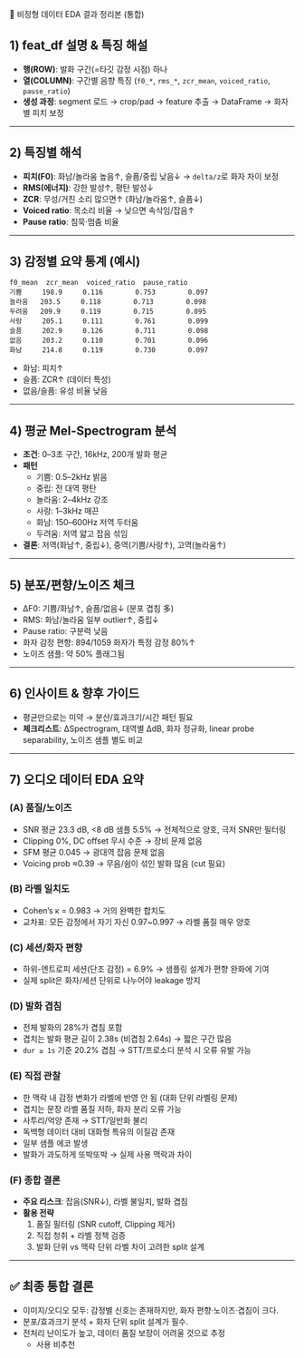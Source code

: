 🎯 비정형 데이터 EDA 결과 정리본 (통합)

## 1) feat\_df 설명 & 특징 해설

- **행(ROW)**: 발화 구간(=타깃 감정 시점) 하나
- **열(COLUMN)**: 구간별 음향 특징 (`f0_*`, `rms_*`, `zcr_mean`, `voiced_ratio`, `pause_ratio`)
- **생성 과정**: segment 로드 → crop/pad → feature 추출 → DataFrame → 화자별 피치 보정

---

## 2) 특징별 해석

- **피치(F0)**: 화남/놀라움 높음↑, 슬픔/중립 낮음↓ → `delta/z`로 화자 차이 보정
- **RMS(에너지)**: 강한 발성↑, 평탄 발성↓
- **ZCR**: 무성/거친 소리 많으면↑ (화남/놀라움↑, 슬픔↓)
- **Voiced ratio**: 목소리 비율 → 낮으면 속삭임/잡음↑
- **Pause ratio**: 침묵·멈춤 비율

---

## 3) 감정별 요약 통계 (예시)

```
f0_mean  zcr_mean  voiced_ratio  pause_ratio
기쁨     198.9     0.116        0.753        0.097
놀라움   203.5     0.118        0.713        0.098
두려움   209.9     0.119        0.715        0.095
사랑     205.1     0.111        0.761        0.099
슬픔     202.9     0.126        0.711        0.098
없음     203.2     0.110        0.701        0.096
화남     214.8     0.119        0.730        0.097
```

- 화남: 피치↑
- 슬픔: ZCR↑ (데이터 특성)
- 없음/슬픔: 유성 비율 낮음

---

## 4) 평균 Mel-Spectrogram 분석

- **조건**: 0–3초 구간, 16kHz, 200개 발화 평균
- **패턴**
  - 기쁨: 0.5–2kHz 밝음
  - 중립: 전 대역 평탄
  - 놀라움: 2–4kHz 강조
  - 사랑: 1–3kHz 매끈
  - 화남: 150–600Hz 저역 두터움
  - 두려움: 저역 얇고 잡음 섞임
- **결론**: 저역(화남↑, 중립↓), 중역(기쁨/사랑↑), 고역(놀라움↑)

---

## 5) 분포/편향/노이즈 체크

- ΔF0: 기쁨/화남↑, 슬픔/없음↓ (분포 겹침 多)
- RMS: 화남/놀라움 일부 outlier↑, 중립↓
- Pause ratio: 구분력 낮음
- 화자 감정 편향: 894/1059 화자가 특정 감정 80%↑
- 노이즈 샘플: 약 50% 플래그됨

---

## 6) 인사이트 & 향후 가이드

- 평균만으로는 미약 → 분산/효과크기/시간 패턴 필요
- **체크리스트**: ΔSpectrogram, 대역별 ΔdB, 화자 정규화, linear probe separability, 노이즈 샘플 별도 비교

---

## 7) 오디오 데이터 EDA 요약

### (A) 품질/노이즈

- SNR 평균 23.3 dB, <8 dB 샘플 5.5% → 전체적으로 양호, 극저 SNR만 필터링
- Clipping 0%, DC offset 무시 수준 → 장비 문제 없음
- SFM 평균 0.045 → 광대역 잡음 문제 없음
- Voicing prob ≈0.39 → 무음/쉼이 섞인 발화 많음 (cut 필요)

### (B) 라벨 일치도

- Cohen’s κ = 0.983 → 거의 완벽한 합치도
- 교차표: 모든 감정에서 자기 자신 0.97\~0.997 → 라벨 품질 매우 양호

### (C) 세션/화자 편향

- 하위-엔트로피 세션(단조 감정) = 6.9% → 샘플링 설계가 편향 완화에 기여
- 실제 split은 화자/세션 단위로 나누어야 leakage 방지

### (D) 발화 겹침

- 전체 발화의 28%가 겹침 포함
- 겹치는 발화 평균 길이 2.38s (비겹침 2.64s) → 짧은 구간 많음
- `dur ≥ 1s` 기준 20.2% 겹침 → STT/프로소디 분석 시 오류 유발 가능

### (E) 직접 관찰

- 한 맥락 내 감정 변화가 라벨에 반영 안 됨 (대화 단위 라벨링 문제)
- 겹치는 문장 라벨 품질 저하, 화자 분리 오류 가능
- 사투리/억양 존재 → STT/일반화 불리
- 독백형 데이터 대비 대화형 특유의 이질감 존재
- 일부 샘플 에코 발생
- 발화가 과도하게 또박또박 → 실제 사용 맥락과 차이

### (F) 종합 결론

- **주요 리스크**: 잡음(SNR↓), 라벨 불일치, 발화 겹침
- **활용 전략**
  1. 품질 필터링 (SNR cutoff, Clipping 제거)
  2. 직접 청취 + 라벨 정책 검증
  3. 발화 단위 vs 맥락 단위 라벨 차이 고려한 split 설계

---

## ✅ 최종 통합 결론

- 이미지/오디오 모두: 감정별 신호는 존재하지만, 화자 편향·노이즈·겹침이 크다.
- 분포/효과크기 분석 + 화자 단위 split 설계가 필수.
- 전처리 난이도가 높고, 데이터 품질 보장이 어려울 것으로 추정
  - 사용 비추천

